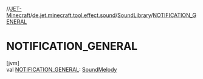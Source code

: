 //[JET-Minecraft](../../../index.md)/[de.jet.minecraft.tool.effect.sound](../index.md)/[SoundLibrary](index.md)/[NOTIFICATION_GENERAL](-n-o-t-i-f-i-c-a-t-i-o-n_-g-e-n-e-r-a-l.md)

# NOTIFICATION_GENERAL

[jvm]\
val [NOTIFICATION_GENERAL](-n-o-t-i-f-i-c-a-t-i-o-n_-g-e-n-e-r-a-l.md): [SoundMelody](../-sound-melody/index.md)
